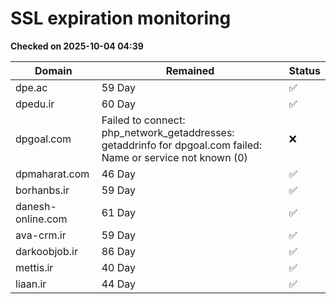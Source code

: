# SSL expiration monitoring

**Checked on 2025-10-04 04:39**

| Domain | Remained | Status       |
|--------|----------|--------------|
| dpe.ac     | 59 Day   | ✅ |
| dpedu.ir     | 60 Day   | ✅ |
| dpgoal.com     | Failed to connect: php_network_getaddresses: getaddrinfo for dpgoal.com failed: Name or service not known (0)       | ❌ |
| dpmaharat.com     | 46 Day   | ✅ |
| borhanbs.ir     | 59 Day   | ✅ |
| danesh-online.com     | 61 Day   | ✅ |
| ava-crm.ir     | 59 Day   | ✅ |
| darkoobjob.ir     | 86 Day   | ✅ |
| mettis.ir     | 40 Day   | ✅ |
| liaan.ir     | 44 Day   | ✅ |
